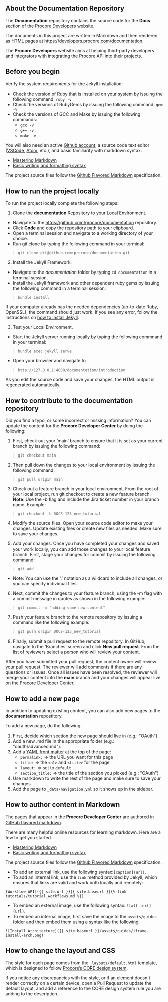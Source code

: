 ## About the Documentation Repository

The **Documentation** repository contains the source code for the **Docs** section of the
[Procore Developers](https://developers.procore.com) website.

The documents in this project are written in Markdown and then rendered as
HTML pages at https://developers.procore.com/documentation.

The **Procore Developers** website aims at helping third-party developers and integrators with integrating the Procore API into their projects.

## Before you begin

Verify the system requirements for the Jekyll installation:

- Check the version of Ruby that is installed on your system by issuing the following command: `ruby -v`
- Check the versions of RubyGems by issuing the following command: `gem -v`
- Check the versions of GCC and Make by issuing the following commands:
  - `gcc -v`
  - `g++ -v`
  - `make -v`

You will also need an active [Github account](https://github.com/login), a source code text editor ([VSCode](https://code.visualstudio.com/download), [Atom](https://atom.io/), etc.), and basic familiarity with markdown syntax.

- [Mastering Markdown](https://guides.github.com/features/mastering-markdown/)
- [Basic writing and formatting syntax](https://docs.github.com/en/github/writing-on-github/getting-started-with-writing-and-formatting-on-github/basic-writing-and-formatting-syntax)

The project source files follow the [Github Flavored Markdown](https://github.github.com/gfm/) specification.

## How to run the project locally

To run the project locally complete the following steps:

1. Clone the **documentation** Repository to your Local Environment.
  * Navigate to the https://github.com/procore/documentation repository.
  * Click **Code** and copy the repository path to your clipboard.
  * Open a terminal session and navigate to a working directory of your choice.
  * Run git clone by typing the following command in your terminal:
  > `git clone git@github.com:procore/documentation.git`

2. Install the Jekyll Framework.
  * Navigate to the *documentation* folder by typing `cd documentation` in a terminal session.
  *  Install the Jekyll framework and other dependent ruby gems by issuing the following command in a terminal session:
  > `bundle install`

  If your computer already has the needed dependencies (up-to-date Ruby, OpenSSL), the command should just work. If you see any error, follow the instructions on [how to install Jekyll](https://jekyllrb.com/docs/installation/).
  
3. Test your Local Environment.
  * Start the Jekyll server running locally by typing the following commnand in your terminal:
  > `bundle exec jekyll serve`
  * Open your browser and navigate to
  > `http://127.0.0.1:4000/documentation/introduction`

As you edit the source code and save your changes, the HTML output is regenerated automatically.

## How to contribute to the **documentation** repository

Did you find a typo, or some incorrect or missing information? You can update the content for the **Procore Developer Center** by doing the following:

1.  First, check out your ‘main’ branch to ensure that it is set as your current branch by issuing the following command:
  > `git checkout main`

2. Then pull down the changes to your local environment by issuing the following command:
  > `git pull origin main`

3. Check out a feature branch in your local environment. From the root of your local project, run git checkout to create a new feature branch. **Note**: Use the -b flag and include the Jira ticket number in your branch name. Example:
> `git checkout -b DOCS-123_new_tutorial`

4. Modify the source files. Open your source code editor to make your changes. Update existing files or create new files as needed. Make sure to save your changes.

5. Add your changes. Once you have completed your changes and saved your work locally, you can add those changes to your local feature branch. First, stage your changes for commit by issuing the following command:
> `git add .`

- Note: You can use the '.' notation as a wildcard to include all changes, or you can specify individual files.

6. Next, commit the changes to your feature branch, using the -m flag with a commit message in quotes as shown in the following example:
>  `git commit -m "adding some new content"`

7. Push your feature branch to the remote repository by issuing a command like the following example:
> `git push origin DOCS-123_new_tutorial`

8. Finally, submit a pull request to the remote repository. In GitHub, navigate to the ‘Branches’ screen and click **New pull request**. From the list of reviewers select a person who will review your content.

After you have submitted your pull request, the content owner will review your pull request. The reviewer will add comments if there are any questions or issues. Once all issues have been resolved, the reviewer will merge your content into the **main** branch and your changes will appear live on the Procore Developer Center.

## How to add a new page

In addition to updating existing content, you can also add new pages to the **documentation** repostitory.

To add a new page, do the following:

1. First, decide which section the new page should live in (e.g.: "OAuth").
2.  Add a new .md file in the appropriate folder (e.g.: "oauth/advanced.md").
3.  Add a [YAML front matter](https://jekyllrb.com/docs/front-matter/) at the top of the page:
    - `permalink:` => the URL you want for this page
    - `title:` => the `<h1>` and `<title>` for the page
    - `layout:` => set to `default`
    - `section_title:` => the title of the section you picked (e.g.: "OAuth")
4. Use markdown to write the rest of the page and make sure to save your changes.
5. Add the page to `_data/navigation.yml` so it shows up in the sidebar.

## How to author content in Markdown

The pages that appear in the **Procore Developer Center** are authored in [GitHub flavored markdown](https://github.github.com/gfm/).

There are many helpful online resources for learning markdown. Here are a few to get you started.

- [Mastering Markdown](https://guides.github.com/features/mastering-markdown/)
- [Basic writing and formatting syntax](https://docs.github.com/en/github/writing-on-github/getting-started-with-writing-and-formatting-on-github/basic-writing-and-formatting-syntax)

The project source files follow the [Github Flavored Markdown](https://github.github.com/gfm/) specification.

* To add an external link, use the following syntax:`[caption](url)`.
* To add an internal link, use the `link` method provided by Jekyll, which ensures
that links are valid and work both locally and remotely:

```
[Workflow API]({{ site.url }}{{ site.baseurl }}{% link tutorials/tutorial_workflows.md %})
````

* To embed an external image, use the following syntax: `![alt text](url)`.
* To embed an internal image, first save the image to the `assets/guides` folder and then embed them using a syntax like the following:
```
![Install Architecture]({{ site.baseurl }}/assets/guides/iframe-install-arch.png)
```

## How to change the layout and CSS

The style for each page comes from the `_layouts/default.html` template,
which is designed to follow [Procore’s CORE design system](https://core.procore.com).

If you notice any discrepancies with the style, or if an element doesn't render correctly
on a certain device, open a Pull Request to update the default layout, and add a reference to the CORE design system rule you are adding to the description.
